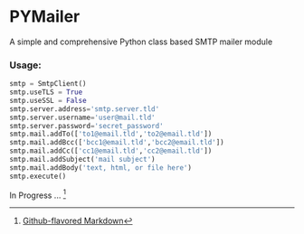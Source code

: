 # PYMailer

A simple and comprehensive Python class based SMTP mailer module


### Usage:

```python
smtp = SmtpClient()
smtp.useTLS = True
smtp.useSSL = False
smtp.server.address='smtp.server.tld'
smtp.server.username='user@mail.tld'
smtp.server.password='secret_password'
smtp.mail.addTo(['to1@email.tld','to2@email.tld'])
smtp.mail.addBcc(['bcc1@email.tld','bcc2@email.tld'])
smtp.mail.addCc(['cc1@email.tld','cc2@email.tld'])
smtp.mail.addSubject('mail subject')
smtp.mail.addBody('text, html, or file here')
smtp.execute()
```

In Progress ... [^1]

[^1]: [Github-flavored Markdown](https://guides.github.com/features/mastering-markdown/)
